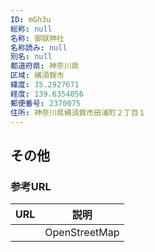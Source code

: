 ```yaml
---
ID: mGh3u
総称: null
名称: 御獄神社
名称読み: null
別名: null
都道府県: 神奈川県
区域: 横須賀市
緯度: 35.2927671
経度: 139.6354056
郵便番号: 2370075
住所: 神奈川県横須賀市田浦町２丁目１
---
```


## その他

### 参考URL

| URL | 説明          |
| --- | ------------- |
|     | OpenStreetMap |
